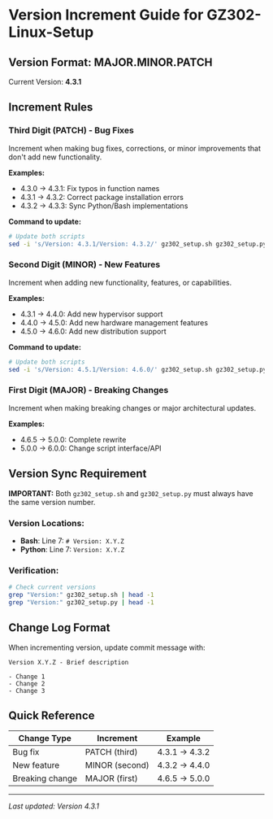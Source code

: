 # Version Increment Guide for GZ302-Linux-Setup

## Version Format: MAJOR.MINOR.PATCH

Current Version: **4.3.1**

## Increment Rules

### Third Digit (PATCH) - Bug Fixes
Increment when making bug fixes, corrections, or minor improvements that don't add new functionality.

**Examples:**
- 4.3.0 → 4.3.1: Fix typos in function names
- 4.3.1 → 4.3.2: Correct package installation errors
- 4.3.2 → 4.3.3: Sync Python/Bash implementations

**Command to update:**
```bash
# Update both scripts
sed -i 's/Version: 4.3.1/Version: 4.3.2/' gz302_setup.sh gz302_setup.py
```

### Second Digit (MINOR) - New Features
Increment when adding new functionality, features, or capabilities.

**Examples:**
- 4.3.1 → 4.4.0: Add new hypervisor support
- 4.4.0 → 4.5.0: Add new hardware management features
- 4.5.0 → 4.6.0: Add new distribution support

**Command to update:**
```bash
# Update both scripts  
sed -i 's/Version: 4.5.1/Version: 4.6.0/' gz302_setup.sh gz302_setup.py
```

### First Digit (MAJOR) - Breaking Changes
Increment when making breaking changes or major architectural updates.

**Examples:**
- 4.6.5 → 5.0.0: Complete rewrite
- 5.0.0 → 6.0.0: Change script interface/API

## Version Sync Requirement

**IMPORTANT:** Both `gz302_setup.sh` and `gz302_setup.py` must always have the same version number.

### Version Locations:
- **Bash**: Line 7: `# Version: X.Y.Z`
- **Python**: Line 7: `Version: X.Y.Z`

### Verification:
```bash
# Check current versions
grep "Version:" gz302_setup.sh | head -1
grep "Version:" gz302_setup.py | head -1
```

## Change Log Format

When incrementing version, update commit message with:
```
Version X.Y.Z - Brief description

- Change 1
- Change 2
- Change 3
```

## Quick Reference

| Change Type | Increment | Example | 
|-------------|-----------|---------|
| Bug fix | PATCH (third) | 4.3.1 → 4.3.2 |
| New feature | MINOR (second) | 4.3.2 → 4.4.0 |
| Breaking change | MAJOR (first) | 4.6.5 → 5.0.0 |

---

*Last updated: Version 4.3.1*
